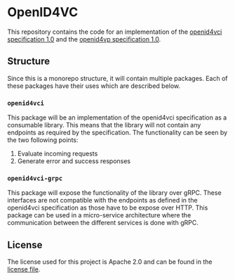 # OpenID4VC

This repository contains the code for an implementation of the [openid4vci
specification
1.0](https://openid.net/specs/openid-4-verifiable-credential-issuance-1_0.html)
and the [openid4vp specification
1.0](https://openid.net/specs/openid-4-verifiable-presentations-1_0.html).

## Structure

Since this is a monorepo structure, it will contain multiple packages. Each of
these packages have their uses which are described below.

### `openid4vci`

This package will be an implementation of the openid4vci specification as a
consumable library. This means that the library will not contain any endpoints
as required by the specification. The functionality can be seen by the two
following points:

1. Evaluate incoming requests
2. Generate error and success responses

### `openid4vci-grpc`

This package will expose the functionality of the library over gRPC. These
interfaces are not compatible with the endpoints as defined in the openid4vci
specification as those have to be expose over HTTP. This package can be used
in a micro-service architecture where the communication between the different
services is done with gRPC.

## License

The license used for this project is Apache 2.0 and can be found in the
[license file](./LICENSE).
